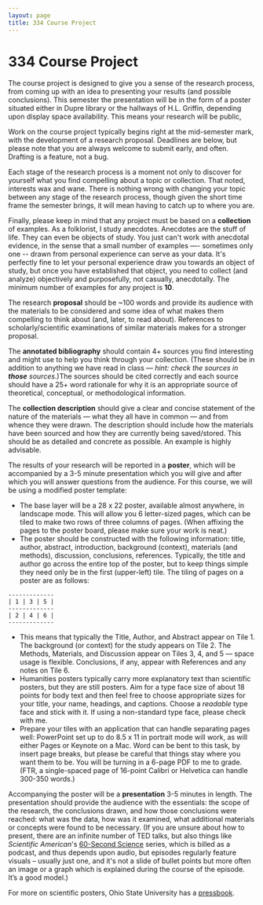 ```yaml
---
layout: page
title: 334 Course Project
---
```


# 334 Course Project

The course project is designed to give you a sense of the research process, from coming up with an idea to presenting your results (and possible conclusions). This semester the presentation will be in the form of a poster situated either in Dupre library or the hallways of H.L. Griffin, depending upon display space availability. This means your research will be public, 

Work on the course project typically begins right at the mid-semester mark, with the development of a research proposal. Deadlines are below, but please note that you are always welcome to submit early, and often. Drafting is a feature, not a bug.

Each stage of the research process is a moment not only to discover for yourself what you find compelling about a topic or collection. That noted, interests wax and wane. There is nothing wrong with changing your topic between any stage of the research process, though given the short time frame the semester brings, it will mean having to catch up to where you are. 

Finally, please keep in mind that any project must be based on a **collection** of examples. As a folklorist, I study anecdotes. Anecdotes are the stuff of life. They can even be objects of study. You just can't work with anecdotal evidence, in the sense that a small number of examples —- sometimes only one -- drawn from personal experience can serve as your data. It's perfectly fine to let your personal experience draw you towards an object of study, but once you have established that object, you need to collect (and analyze) objectively and purposefully, not casually, anecdotally. The minimum number of examples for any project is **10**.

The research **proposal** should be ~100 words and provide its audience with the materials to be considered and some idea of what makes them compelling to think about (and, later, to read about). References to scholarly/scientific examinations of similar materials makes for a stronger proposal.

The **annotated bibliography** should contain 4+ sources you find interesting and might use to help you think through your collection. (These should be in addition to anything we have read in class — *hint: check the sources in **those** sources*.)The sources should be cited correctly and each source should have a 25+ word rationale for why it is an appropriate source of theoretical, conceptual, or methodological information.

The **collection description** should give a clear and concise statement of the nature of the materials — what they all have in common — and from whence they were drawn. The description should include how the materials have been sourced and how they are currently being saved/stored. This should be as detailed and concrete as possible. An example is highly advisable.

The results of your research will be reported in a **poster**, which will be accompanied by a 3-5 minute presentation which you will give and after which you will answer questions from the audience. For this course, we will be using a modified poster template: 

- The base layer will be a 28 x 22 poster, available almost anywhere, in landscape mode. This will allow you 6 letter-sized pages, which can be tiled to make two rows of three columns of pages. (When affixing the pages to the poster board, please make sure your work is neat.) 
- The poster should be constructed with the following information: title, author, abstract, introduction, background (context), materials (and methods), discussion, conclusions, references. Typically, the title and author go across the entire top of the poster, but to keep things simple they need only be in the first (upper-left) tile. The tiling of pages on a poster are as follows:

```
-------------
| 1 | 3 | 5 |
-------------
| 2 | 4 | 6 |
-------------
```

- This means that typically the Title, Author, and Abstract appear on Tile 1. The background (or context) for the study appears on Tile 2. The Methods, Materials, and Discussion appear on Tiles 3, 4, and 5 — space usage is flexible. Conclusions, if any, appear with References and any notes on Tile 6. 
- Humanities posters typically carry more explanatory text than scientific posters, but they are still posters. Aim for a type face size of about 18 points for body text and then feel free to choose appropriate sizes for your title, your name, headings, and captions. Choose a *readable* type face and stick with it. If using a non-standard type face, please check with me.
- Prepare your tiles with an application that can handle separating pages well: PowerPoint set up to do 8.5 x 11 in portrait mode will work, as will either Pages or Keynote on a Mac. Word can be bent to this task, by insert page breaks, but please be careful that things stay where you want them to be. You will be turning in a 6-page PDF to me to grade. (FTR, a single-spaced page of 16-point Calibri or Helvetica can handle 300-350 words.)

Accompanying the poster will be a **presentation** 3-5 minutes in length. The presentation should provide the audience with the essentials: the scope of the research, the conclusions drawn, and how those conclusions were reached: what was the data, how was it examined, what additional materials or concepts were found to be necessary. (If you are unsure about how to present, there are an infinite number of TED talks, but also things like _Scientific American_'s [60-Second Science](https://www.scientificamerican.com/podcast/episode/old-art-offers-agriculture-info/) series, which is billed as a podcast, and thus depends upon audio, but episodes regularly feature visuals – usually just one, and it's not a slide of bullet points but more often an image or a graph which is explained during the course of the episode. It’s a good model.)

For more on scientific posters, Ohio State University has a [pressbook](https://ohiostate.pressbooks.pub/scientificposterguide/chapter/scientific-posters/). 
